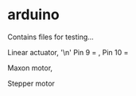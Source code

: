 # arduino
Contains files for testing...

Linear actuator, '\n'
Pin 9 = , Pin 10 =

Maxon motor,

Stepper motor
